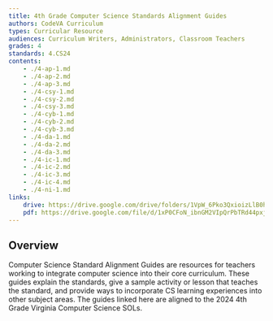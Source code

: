 ```yaml
---
title: 4th Grade Computer Science Standards Alignment Guides
authors: CodeVA Curriculum
types: Curricular Resource
audiences: Curriculum Writers, Administrators, Classroom Teachers
grades: 4
standards: 4.CS24
contents:
    - ./4-ap-1.md
    - ./4-ap-2.md
    - ./4-ap-3.md
    - ./4-csy-1.md
    - ./4-csy-2.md
    - ./4-csy-3.md
    - ./4-cyb-1.md
    - ./4-cyb-2.md
    - ./4-cyb-3.md    
    - ./4-da-1.md
    - ./4-da-2.md
    - ./4-da-3.md
    - ./4-ic-1.md
    - ./4-ic-2.md
    - ./4-ic-3.md
    - ./4-ic-4.md
    - ./4-ni-1.md
links:
    drive: https://drive.google.com/drive/folders/1VpW_6Pko3QxioizLlB0hjRpToZBDZp4y?usp=drive_link
    pdf: https://drive.google.com/file/d/1xP0CFoN_ibnGM2VIpQrPbTRd44pxjt1N/view?usp=drive_link
---
```


## Overview

Computer Science Standard Alignment Guides are resources for teachers working to integrate computer science into their core curriculum. These guides explain the standards, give a sample activity or lesson that teaches the standard, and provide ways to incorporate CS learning experiences into other subject areas. The guides linked here are aligned to the 2024 4th Grade Virginia Computer Science SOLs.